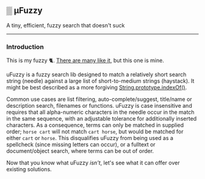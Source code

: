 ## ▒ μFuzzy

A tiny, efficient, fuzzy search that doesn't suck

---
### Introduction

This is my fuzzy 🐈. [There are many like it](#), but this one is mine.

uFuzzy is a fuzzy search lib designed to match a relatively short search string (needle) against a large list of short-to-medium strings (haystack).
It might be best described as a more forgiving [String.prototype.indexOf()](https://developer.mozilla.org/en-US/docs/Web/JavaScript/Reference/Global_Objects/String/indexOf).

Common use cases are list filtering, auto-complete/suggest, title/name or description search, filenames or functions.
uFuzzy is case insensitive and requires that all alpha-numeric characters in the needle occur in the match in the same sequence, with an adjustable tolerance for additionally inserted characters.
As a consequence, terms can only be matched in supplied order; `horse cart` will not match `cart horse`, but would be matched for either `cart` or `horse`.
This disqualifies uFuzzy from being used as a spellcheck (since missing letters can occur), or a fulltext or document/object search, where terms can be out of order.

Now that you know what uFuzzy _isn't_, let's see what it can offer over existing solutions.